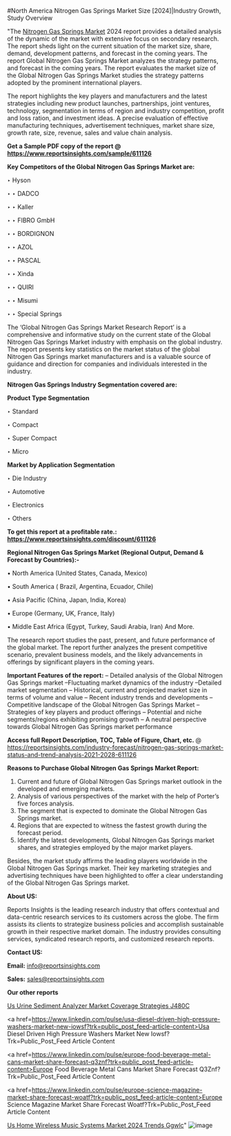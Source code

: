 #North America Nitrogen Gas Springs Market Size [2024]|Industry Growth, Study Overview

"The <a href=https://www.reportsinsights.com/sample/611126>Nitrogen Gas Springs Market</a> 2024 report provides a detailed analysis of the dynamic of the market with extensive focus on secondary research. The report sheds light on the current situation of the market size, share, demand, development patterns, and forecast in the coming years. The report Global Nitrogen Gas Springs Market analyzes the strategy patterns, and forecast in the coming years. The report evaluates the market size of the Global Nitrogen Gas Springs Market studies the strategy patterns adopted by the prominent international players.

The report highlights the key players and manufacturers and the latest strategies including new product launches, partnerships, joint ventures, technology, segmentation in terms of region and industry competition, profit and loss ration, and investment ideas. A precise evaluation of effective manufacturing techniques, advertisement techniques, market share size, growth rate, size, revenue, sales and value chain analysis.

<strong>Get a Sample PDF copy of the report @ <a href=https://www.reportsinsights.com/sample/611126 style=color:#0000ff;>https://www.reportsinsights.com/sample/611126</a></strong>

<strong>Key Competitors of the Global Nitrogen Gas Springs Market are:</strong>

‣ Hyson

‣ 
‣ DADCO

‣ 
‣ Kaller

‣ 
‣ FIBRO GmbH

‣ 
‣ BORDIGNON

‣ 
‣ AZOL

‣ 
‣ PASCAL

‣ 
‣ Xinda

‣ 
‣ QUIRI

‣ 
‣ Misumi

‣ 
‣ Special Springs

The ‘Global Nitrogen Gas Springs Market Research Report’ is a comprehensive and informative study on the current state of the Global Nitrogen Gas Springs Market industry with emphasis on the global industry. The report presents key statistics on the market status of the global Nitrogen Gas Springs market manufacturers and is a valuable source of guidance and direction for companies and individuals interested in the industry.

<strong>Nitrogen Gas Springs Industry Segmentation covered are:</strong>

<strong>Product Type Segmentation</strong>

‣    Standard

‣ Compact

‣ Super Compact

‣ Micro

<strong>Market by Application Segmentation</strong>

‣   Die Industry

‣ Automotive

‣ Electronics

‣ Others

<strong>To get this report at a profitable rate.: <a href=https://www.reportsinsights.com/discount/611126 style=color:#0000ff;>https://www.reportsinsights.com/discount/611126</a></strong>

<strong>Regional Nitrogen Gas Springs Market (Regional Output, Demand &amp; Forecast by Countries):-</strong>

• North America (United States, Canada, Mexico)

• South America ( Brazil, Argentina, Ecuador, Chile)

• Asia Pacific (China, Japan, India, Korea)

• Europe (Germany, UK, France, Italy)

• Middle East Africa (Egypt, Turkey, Saudi Arabia, Iran) And More.

The research report studies the past, present, and future performance of the global market. The report further analyzes the present competitive scenario, prevalent business models, and the likely advancements in offerings by significant players in the coming years.

<strong>Important Features of the report:</strong>
– Detailed analysis of the Global Nitrogen Gas Springs market
–Fluctuating market dynamics of the industry
–Detailed market segmentation
– Historical, current and projected market size in terms of volume and value
– Recent industry trends and developments
– Competitive landscape of the Global Nitrogen Gas Springs Market
– Strategies of key players and product offerings
– Potential and niche segments/regions exhibiting promising growth
– A neutral perspective towards Global Nitrogen Gas Springs market performance

<strong>Access full Report Description, TOC, Table of Figure, Chart, etc. </strong>@   <a href=https://reportsinsights.com/industry-forecast/nitrogen-gas-springs-market-status-and-trend-analysis-2021-2028-611126 style=color:#0000ff;>https://reportsinsights.com/industry-forecast/nitrogen-gas-springs-market-status-and-trend-analysis-2021-2028-611126</a>

<strong>Reasons to Purchase Global Nitrogen Gas Springs Market Report:</strong>
1. Current and future of Global Nitrogen Gas Springs market outlook in the developed and emerging markets.
2. Analysis of various perspectives of the market with the help of Porter’s five forces analysis.
3. The segment that is expected to dominate the Global Nitrogen Gas Springs market.
4. Regions that are expected to witness the fastest growth during the forecast period.
5. Identify the latest developments, Global Nitrogen Gas Springs market shares, and strategies employed by the major market players.

Besides, the market study affirms the leading players worldwide in the Global Nitrogen Gas Springs market. Their key marketing strategies and advertising techniques have been highlighted to offer a clear understanding of the Global Nitrogen Gas Springs market.

<strong><strong>About US</strong>:</strong>

Reports Insights is the leading research industry that offers contextual and data-centric research services to its customers across the globe. The firm assists its clients to strategize business policies and accomplish sustainable growth in their respective market domain. The industry provides consulting services, syndicated research reports, and customized research reports.

<strong>Contact US:</strong>

<p class=><b>Email:</b> <a href=mailto:info@reportsinsights.com>info@reportsinsights.com</a></p>
<p class=><b>Sales:</b> <a href=mailto:sales@reportsinsights.com>sales@reportsinsights.com</a></p>

<strong>Our other reports</strong>

<a href=https://www.linkedin.com/pulse/us-urine-sediment-analyzer-market-coverage-strategies-j480c/>Us Urine Sediment Analyzer Market Coverage Strategies J480C</a>

<a href=https://www.linkedin.com/pulse/usa-diesel-driven-high-pressure-washers-market-new-iowsf?trk=public_post_feed-article-content>Usa Diesel Driven High Pressure Washers Market New Iowsf?Trk=Public_Post_Feed Article Content</a>

<a href=https://www.linkedin.com/pulse/europe-food-beverage-metal-cans-market-share-forecast-q3znf?trk=public_post_feed-article-content>Europe Food Beverage Metal Cans Market Share Forecast Q3Znf?Trk=Public_Post_Feed Article Content</a>

<a href=https://www.linkedin.com/pulse/europe-science-magazine-market-share-forecast-woatf?trk=public_post_feed-article-content>Europe Science Magazine Market Share Forecast Woatf?Trk=Public_Post_Feed Article Content</a>

<a href=https://www.linkedin.com/pulse/us-home-wireless-music-systems-market-2024-trends-ggwlc/>Us Home Wireless Music Systems Market 2024 Trends Ggwlc</a>"
![image](https://github.com/aanak123/RIMarketer1/assets/158471119/4e17e44a-d0ee-4b18-8951-969479e3439c)
